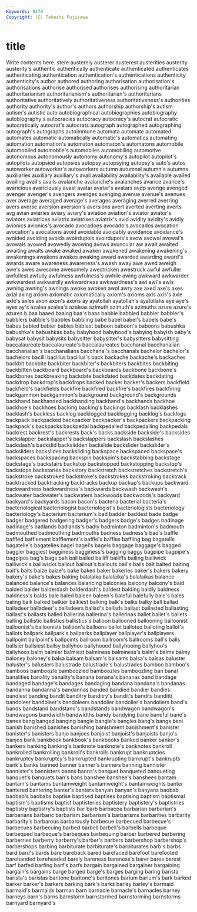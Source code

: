```yaml
---
Keywords: 9270 
Copyright: (C) Takeshi Fujisawa
---
```


# title

Write contents here.
stere austerely austerer austerest austerities austerity austerity's authentic authentically authenticate
authenticated authenticates authenticating authentication authentication's authentications authenticity authenticity's author authored
authoring authorisation authorisation's authorisations authorise authorised authorises authorising authoritarian authoritarianism
authoritarianism's authoritarian's authoritarians authoritative authoritatively authoritativeness authoritativeness's authorities authority authority's
author's authors authorship authorship's autism autism's autistic auto autobiographical autobiographies
autobiography autobiography's autocracies autocracy autocracy's autocrat autocratic autocratically autocrat's autocrats
autograph autographed autographing autograph's autographs autoimmune automata automate automated automates
automatic automatically automatic's automatics automating automation automation's automaton automaton's automatons
automobile automobiled automobile's automobiles automobiling automotive autonomous autonomously autonomy autonomy's
autopilot autopilot's autopilots autopsied autopsies autopsy autopsying autopsy's auto's autos
autoworker autoworker's autoworkers autumn autumnal autumn's autumns auxiliaries auxiliary auxiliary's
avail availability availability's available availed availing avail's avails avalanche avalanche's
avalanches avarice avarice's avaricious avariciously avast avatar avatar's avatars avdp
avenge avenged avenger avenger's avengers avenges avenging avenue avenue's avenues
aver average averaged average's averages averaging averred averring avers averse
aversion aversion's aversions avert averted averting averts avg avian aviaries
aviary aviary's aviation aviation's aviator aviator's aviators aviatrices aviatrix aviatrixes
aviatrix's avid avidity avidity's avidly avionics avionics's avocado avocadoes avocado's
avocados avocation avocation's avocations avoid avoidable avoidably avoidance avoidance's avoided
avoiding avoids avoirdupois avoirdupois's avow avowal avowal's avowals avowed avowedly
avowing avows avuncular aw await awaited awaiting awaits awake awaked
awaken awakened awakening awakening's awakenings awakens awakes awaking award awarded
awarding award's awards aware awareness awareness's awash away awe awed
aweigh awe's awes awesome awesomely awestricken awestruck awful awfuller awfullest
awfully awfulness awfulness's awhile awing awkward awkwarder awkwardest awkwardly awkwardness
awkwardness's awl awl's awls awning awning's awnings awoke awoken awol
awry axe axed axe's axes axial axing axiom axiomatic axiomatically
axiom's axioms axis axis's axle axle's axles axon axon's axons
ay ayatollah ayatollah's ayatollahs aye aye's ayes ay's azalea azalea's
azaleas azimuth azimuth's azimuths azure azure's azures b baa baaed
baaing baa's baas babble babbled babbler babbler's babblers babble's babbles
babbling babe babel babel's babels babe's babes babied babier babies
babiest baboon baboon's baboons babushka babushka's babushkas baby babyhood babyhood's
babying babyish baby's babysat babysit babysits babysitter babysitter's babysitters babysitting
baccalaureate baccalaureate's baccalaureates bacchanal bacchanalian bacchanalian's bacchanalians bacchanal's bacchanals bachelor
bachelor's bachelors bacilli bacillus bacillus's back backache backache's backaches backbit
backbite backbiter backbiter's backbiters backbites backbiting backbitten backboard backboard's backboards
backbone backbone's backbones backbreaking backdate backdated backdates backdating backdrop backdrop's
backdrops backed backer backer's backers backfield backfield's backfields backfire backfired
backfire's backfires backfiring backgammon backgammon's background background's backgrounds backhand backhanded
backhanding backhand's backhands backhoe backhoe's backhoes backing backing's backings backlash
backlashes backlash's backless backlog backlogged backlogging backlog's backlogs backpack backpacked
backpacker backpacker's backpackers backpacking backpack's backpacks backpedal backpedalled backpedalling backpedals
backrest backrest's backrests back's backs backside backside's backsides backslapper backslapper's
backslappers backslash backslashes backslash's backslid backslidden backslide backslider backslider's backsliders
backslides backsliding backspace backspaced backspace's backspaces backspacing backspin backspin's backstabbing
backstage backstage's backstairs backstop backstopped backstopping backstop's backstops backstories backstory
backstretch backstretches backstretch's backstroke backstroked backstroke's backstrokes backstroking backtrack backtracked
backtracking backtracks backup backup's backups backward backwardness backwardness's backwards backwash
backwash's backwater backwater's backwaters backwoods backwoods's backyard backyard's backyards bacon
bacon's bacteria bacterial bacteria's bacteriological bacteriologist bacteriologist's bacteriologists bacteriology bacteriology's
bacterium bacterium's bad badder baddest bade badge badger badgered badgering
badger's badgers badge's badges badinage badinage's badlands badlands's badly badminton
badminton's badmouth badmouthed badmouthing badmouths badness badness's bad's baffle baffled
bafflement bafflement's baffle's baffles baffling bag bagatelle bagatelle's bagatelles bagel
bagel's bagels baggage baggage's bagged baggier baggiest bagginess bagginess's bagging
baggy bagpipe bagpipe's bagpipes bag's bags bah bail bailed bailiff
bailiffs bailing bailiwick bailiwick's bailiwicks bailout bailout's bailouts bail's bails
bait baited baiting bait's baits baize baize's bake baked baker
bakeries baker's bakers bakery bakery's bake's bakes baking balalaika balalaika's
balalaikas balance balanced balance's balances balancing balconies balcony balcony's bald
balded balder balderdash balderdash's baldest balding baldly baldness baldness's balds
bale baled baleen baleen's baleful balefully bale's bales baling balk
balked balkier balkiest balking balk's balks balky ball ballad balladeer
balladeer's balladeers ballad's ballads ballast ballasted ballasting ballast's ballasts balled
ballerina ballerina's ballerinas ballet ballet's ballets balling ballistic ballistics ballistics's
balloon ballooned ballooning balloonist balloonist's balloonists balloon's balloons ballot balloted
balloting ballot's ballots ballpark ballpark's ballparks ballplayer ballplayer's ballplayers ballpoint
ballpoint's ballpoints ballroom ballroom's ballrooms ball's balls ballsier ballsiest ballsy
ballyhoo ballyhooed ballyhooing ballyhoo's ballyhoos balm balmier balmiest balminess balminess's
balm's balms balmy baloney baloney's balsa balsam balsam's balsams balsa's
balsas baluster baluster's balusters balustrade balustrade's balustrades bamboo bamboo's bamboos
bamboozle bamboozled bamboozles bamboozling ban banal banalities banality banality's banana
banana's bananas band bandage bandaged bandage's bandages bandaging bandana bandana's
bandanas bandanna bandanna's bandannas banded bandied bandier bandies bandiest banding
bandit banditry banditry's bandit's bandits banditti bandoleer bandoleer's bandoleers bandolier
bandolier's bandoliers band's bands bandstand bandstand's bandstands bandwagon bandwagon's bandwagons
bandwidth bandwidths bandy bandying bane baneful bane's banes bang banged
banging bangle bangle's bangles bang's bangs bani banish banished banishes
banishing banishment banishment's banister banister's banisters banjo banjoes banjoist banjoist's
banjoists banjo's banjos bank bankbook bankbook's bankbooks banked banker banker's
bankers banking banking's banknote banknote's banknotes bankroll bankrolled bankrolling bankroll's
bankrolls bankrupt bankruptcies bankruptcy bankruptcy's bankrupted bankrupting bankrupt's bankrupts bank's
banks banned banner banner's banners banning bannister bannister's bannisters banns
banns's banquet banqueted banqueting banquet's banquets ban's bans banshee banshee's
banshees bantam bantam's bantams bantamweight bantamweight's bantamweights banter bantered bantering
banter's banters banyan banyan's banyans baobab baobab's baobabs baptise baptised
baptises baptising baptism baptismal baptism's baptisms baptist baptisteries baptistery baptistery's
baptistries baptistry baptistry's baptists bar barb barbacoa barbarian barbarian's barbarians
barbaric barbarism barbarism's barbarisms barbarities barbarity barbarity's barbarous barbarously barbecue
barbecued barbecue's barbecues barbecuing barbed barbell barbell's barbells barbeque barbequed
barbeque's barbeques barbequing barber barbered barbering barberries barberry barberry's barber's
barbers barbershop barbershop's barbershops barbing barbiturate barbiturate's barbiturates barb's barbs
bard bard's bards bare bareback bared barefaced barefoot barefooted barehanded
bareheaded barely bareness bareness's barer bares barest barf barfed barfing
barf's barfs bargain bargained bargainer bargaining bargain's bargains barge barged
barge's barges barging baring barista barista's baristas baritone baritone's baritones
barium barium's bark barked barker barker's barkers barking bark's barks
barley barley's barmaid barmaid's barmaids barman barn barnacle barnacle's barnacles
barney barneys barn's barns barnstorm barnstormed barnstorming barnstorms barnyard barnyard's
